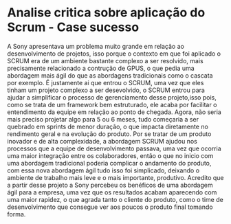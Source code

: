 # Analise critica sobre aplicação do Scrum - Case sucesso

  A Sony apresentava um problema muito grande em relação ao desenvolvimento de projetos, isso porque o contexto em que foi aplicado o SCRUM era de um ambiente bastante complexo a ser resolvido, mais precisamente relacionado a contrução de GPUS, o que pedia uma abordagem mais ágil do que as abordagens tradicionais como o cascata por exemplo.
  É justamente ai que entrou o SCRUM, uma vez que eles tinham um projeto complexo a ser desevolvido, o SCRUM entrou para ajudar a simplificar o processo de gerenciamento desse projeto,isso pois, como se trata de um framework bem estruturado, ele acaba por facilitar o entendimento da equipe em relação ao ponto de chegada. Agora, não seria mais preciso projetar algo para 5 ou 6 meses, tudo começaria a ser quebrado em sprints de menor duração, o que impacta diretamente no rendimento geral e na evolução do produto.
  Por se tratar de um produto inovador e de alta complexidade, a abordagem SCRUM ajudou nos processos que a equipe de desenvolvimento passava, uma vez que ocorria uma maior integração entre os colaboradores, então o que no inicio com uma abordagem tradicional poderia complicar o andamento do produto, com essa nova abordagem ágil tudo isso foi simplicado, deixando o ambiente de trabalho mais leve e o mais importante, produtivo.
  Acredito que a partir desse projeto a Sony percebeu os benéficos de uma abordagem ágil para a empresa, uma vez que os resultados acabam aparecendo com uma maior rapidez, o que agrada tanto o cliente do produto, como o time de desenvolvimento que consegue ver aos poucos o produto final tomando forma.


